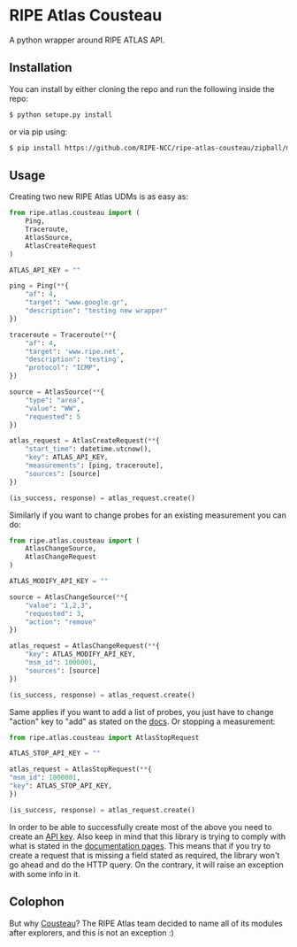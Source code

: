 # RIPE Atlas Cousteau

A python wrapper around RIPE ATLAS API.

## Installation

You can install by either cloning the repo and run the following inside the repo:

```bash
$ python setupe.py install
```

or via pip using:
```bash
$ pip install https://github.com/RIPE-NCC/ripe-atlas-cousteau/zipball/master
```

## Usage
Creating two new RIPE Atlas UDMs is as easy as:
```python
from ripe.atlas.cousteau import (
    Ping, 
    Traceroute,
    AtlasSource, 
    AtlasCreateRequest
)

ATLAS_API_KEY = ""

ping = Ping(**{
    "af": 4,
    "target": "www.google.gr",
    "description": "testing new wrapper"
})

traceroute = Traceroute(**{
    "af": 4,
    "target": 'www.ripe.net',
    "description": 'testing',
    "protocol": "ICMP",
})

source = AtlasSource(**{
    "type": "area",
    "value": "WW",
    "requested": 5 
})

atlas_request = AtlasCreateRequest(**{
    "start_time": datetime.utcnow(),
    "key": ATLAS_API_KEY,
    "measurements": [ping, traceroute],
    "sources": [source]
})

(is_success, response) = atlas_request.create()
```

Similarly if you want to change probes for an existing measurement you can do:
```python
from ripe.atlas.cousteau import (
    AtlasChangeSource, 
    AtlasChangeRequest
)

ATLAS_MODIFY_API_KEY = ""

source = AtlasChangeSource(**{
    "value": "1,2,3",
    "requested": 3,
    "action": "remove"
})

atlas_request = AtlasChangeRequest(**{
    "key": ATLAS_MODIFY_API_KEY,
    "msm_id": 1000001,
    "sources": [source]
})

(is_success, response) = atlas_request.create()
```
Same applies if you want to add a list of probes, you just have to change "action" key to "add" as stated on the [docs](https://atlas.ripe.net/docs/rest/#participation-request).
Or stopping a measurement:
```python
from ripe.atlas.cousteau import AtlasStopRequest

ATLAS_STOP_API_KEY = ""

atlas_request = AtlasStopRequest(**{
"msm_id": 1000001,
"key": ATLAS_STOP_API_KEY,
})

(is_success, response) = atlas_request.create()
```

In order to be able to successfully create most of the above you need to create an [API key](https://atlas.ripe.net/docs/keys/).
Also keep in mind that this library is trying to comply with what is stated in the [documentation pages](https://atlas.ripe.net/docs/measurement-creation-api/). This means that if you try to create a request that is missing a field stated as required, the library won't go ahead and do the HTTP query. On the contrary, it will raise an exception with some info in it.

## Colophon

But why [Cousteau](http://en.wikipedia.org/wiki/Jacques_Cousteau)? The RIPE Atlas team decided to name all of its modules after explorers, and this is not an exception :)
